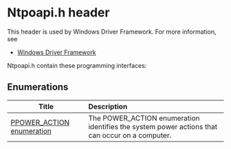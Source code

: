 # Ntpoapi.h header


This header is used by Windows Driver Framework. For more information, see
- [Windows Driver Framework](../_wdf/index.md)

Ntpoapi.h contain these programming interfaces:


## Enumerations

| Title   | Description   |
| ---- |:---- |
| [PPOWER_ACTION enumeration](ne-ntpoapi-ppower-action.md) | The POWER_ACTION enumeration identifies the system power actions that can occur on a computer. |
